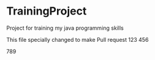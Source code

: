 # TrainingProject
Project for training my java programming skills

This file specially changed to make Pull request
123
456


789
